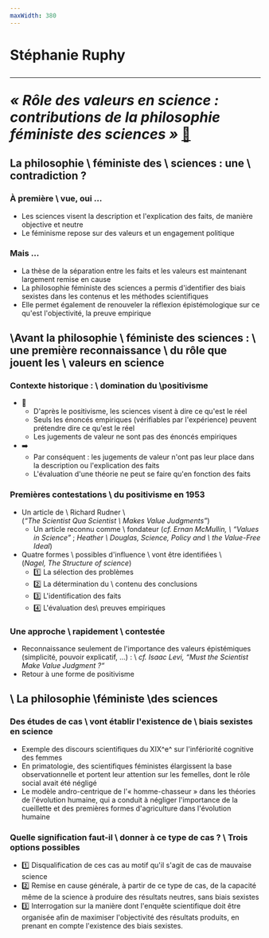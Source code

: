 ```yaml
---
maxWidth: 380
---
```


# Stéphanie Ruphy <hr> <cite>« Rôle des valeurs en science : contributions de la philosophie  féministe des sciences »</cite>  [:link:](https://www.cairn.info/load_pdf.php?download=1&ID_ARTICLE=ECOPO_051_0041)

## La philosophie \\ féministe des \\  sciences :  une \\   contradiction ?

### **À première \\ vue, oui ...** <!--fold-->
- Les sciences visent la description et l'explication des faits, de manière objective et neutre
- Le féminisme repose sur des valeurs et un engagement politique

### **Mais ...** <!--fold-->

- La thèse de la séparation entre les faits et les valeurs est maintenant largement remise en cause
- La philosophie féministe des sciences a permis d'identifier des biais sexistes dans les contenus et les méthodes scientifiques
- Elle permet également de renouveler la réflexion épistémologique sur ce qu'est l'objectivité, la preuve empirique

## \\Avant la philosophie \\ féministe des sciences : \\ une première reconnaissance \\ du rôle que jouent les \\  valeurs en science

### **Contexte historique :** \\ domination du \\positivisme

- :mag_right:
	- D'après le positivisme, les sciences visent à dire ce qu'est le réel
	- Seuls les énoncés empiriques (vérifiables par l'expérience) peuvent prétendre dire ce qu'est le réel
	- Les jugements de valeur ne sont pas des énoncés empiriques 
- :arrow_right:
	- Par conséquent : les jugements de valeur n'ont pas leur place dans la description ou l'explication des faits
	- L'évaluation d'une théorie ne peut se faire qu'en fonction des faits

### **Premières contestations** \\ du positivisme en 1953 

- Un article de \\ Richard Rudner \\ <aside>(<cite>“The Scientist Qua Scientist \\ Makes Value Judgments”</cite>)</aside>
	- Un article reconnu comme \\  fondateur (_cf._ <cite>Ernan McMullin, \\ “Values in Science”</cite> ; <cite>Heather \\ Douglas, _Science, Policy and \\ the Value-Free Ideal_</cite>)
- Quatre formes \\ possibles d'influence \\ vont être identifiées \\ <aside>(<cite>Nagel, _The Structure of science_</cite>)</aside>
	- :one: La sélection des problèmes
	- :two: La détermination du \\ contenu des conclusions
	- :three: L'identification des faits
	- :four: L'évaluation des\\  preuves empiriques

### Une approche \\ **rapidement \\ contestée** <!--fold-->
- Reconnaissance seulement de l'importance des valeurs épistémiques (simplicité, pouvoir explicatif, ...) : \\ _cf._ <cite>Isaac Levi, “Must the Scientist Make Value Judgment ?“</cite>
- Retour à une forme de positivisme

## \\ La philosophie \\féministe \\des sciences

### Des **études de cas** \\ vont établir l'existence de \\ biais sexistes en science <!--fold-->

- Exemple des discours scientifiques du XIX^e^ sur l'infériorité cognitive des femmes
- En primatologie, des scientifiques féministes élargissent la base observationnelle et portent leur attention sur les femelles, dont le rôle social avait été négligé
- Le modèle andro-centrique de l'« homme-chasseur » dans les théories de l'évolution humaine, qui a conduit à négliger l'importance de la cueillette et des premières formes d'agriculture dans l'évolution humaine

### **Quelle signification** faut-il \\ donner à ce type de cas ? \\ **Trois options** possibles <!--fold-->

- :one: Disqualification de ces cas au motif qu'il s'agit de cas de mauvaise science
- :two: Remise en cause générale, à partir de ce type de cas, de la capacité même de la science à produire des résultats neutres, sans biais sexistes
- :three: Interrogation sur la manière dont l'enquête scientifique doit être organisée afin de maximiser l'objectivité des résultats produits, en prenant en compte l'existence des biais sexistes.
